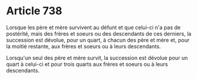 # Article 738

Lorsque les père et mère survivent au défunt et que celui-ci n'a pas de postérité, mais des frères et soeurs ou des descendants de ces derniers, la succession est dévolue, pour un quart, à chacun des père et mère et, pour la moitié restante, aux frères et soeurs ou à leurs descendants.

Lorsqu'un seul des père et mère survit, la succession est dévolue pour un quart à celui-ci et pour trois quarts aux frères et soeurs ou à leurs descendants.
